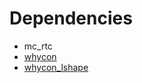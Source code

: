 Dependencies
==

- mc_rtc
- [whycon](https://github.com/lrse/whycon)
- [whycon_lshape](https://github.com/mc-rtc/whycon_lshape)

